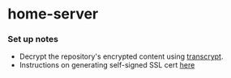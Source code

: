 # home-server

### Set up notes
* Decrypt the repository's encrypted content using [transcrypt](https://github.com/elasticdog/transcrypt).
* Instructions on generating self-signed SSL cert [here](https://rogerhub.com/~r/code.rogerhub/infrastructure/474/signing-your-own-wildcard-sslhttps-certificates)
